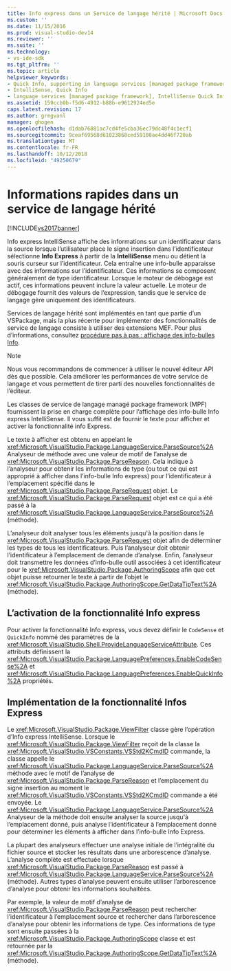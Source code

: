 ```yaml
---
title: Info express dans un Service de langage hérité | Microsoft Docs
ms.custom: ''
ms.date: 11/15/2016
ms.prod: visual-studio-dev14
ms.reviewer: ''
ms.suite: ''
ms.technology:
- vs-ide-sdk
ms.tgt_pltfrm: ''
ms.topic: article
helpviewer_keywords:
- Quick Info, supporting in language services [managed package framework]
- IntelliSense, Quick Info
- language services [managed package framework], IntelliSense Quick Info
ms.assetid: 159ccb0b-f5d6-4912-b88b-e9612924ed5e
caps.latest.revision: 17
ms.author: gregvanl
manager: ghogen
ms.openlocfilehash: d1dab76881ac7cd4fe5cba36ec79dc48f4c1ecf1
ms.sourcegitcommit: 9ceaf69568d61023868ced59108ae4dd46f720ab
ms.translationtype: MT
ms.contentlocale: fr-FR
ms.lasthandoff: 10/12/2018
ms.locfileid: "49250679"
---
```

# <a name="quick-info-in-a-legacy-language-service"></a>Informations rapides dans un service de langage hérité
[!INCLUDE[vs2017banner](../../includes/vs2017banner.md)]

Info express IntelliSense affiche des informations sur un identificateur dans la source lorsque l’utilisateur place le signe insertion dans l’identificateur sélectionne **Info Express** à partir de la **IntelliSense** menu ou détient la souris curseur sur l’identificateur. Cela entraîne une info-bulle apparaisse avec des informations sur l’identificateur. Ces informations se composent généralement de type identificateur. Lorsque le moteur de débogage est actif, ces informations peuvent inclure la valeur actuelle. Le moteur de débogage fournit des valeurs de l’expression, tandis que le service de langage gère uniquement des identificateurs.  
  
 Services de langage hérité sont implémentés en tant que partie d’un VSPackage, mais la plus récente pour implémenter des fonctionnalités de service de langage consiste à utiliser des extensions MEF. Pour plus d’informations, consultez [procédure pas à pas : affichage des info-bulles Info](../../extensibility/walkthrough-displaying-quickinfo-tooltips.md).  
  
> [!NOTE]
>  Nous vous recommandons de commencer à utiliser le nouvel éditeur API dès que possible. Cela améliorer les performances de votre service de langage et vous permettent de tirer parti des nouvelles fonctionnalités de l’éditeur.  
  
 Les classes de service de langage managé package framework (MPF) fournissent la prise en charge complète pour l’affichage des info-bulle Info express IntelliSense. Il vous suffit est de fournir le texte pour afficher et activer la fonctionnalité info Express.  
  
 Le texte à afficher est obtenu en appelant le <xref:Microsoft.VisualStudio.Package.LanguageService.ParseSource%2A> Analyseur de méthode avec une valeur de motif de l’analyse de <xref:Microsoft.VisualStudio.Package.ParseReason>. Cela indique à l’analyseur pour obtenir les informations de type (ou tout ce qui est approprié à afficher dans l’info-bulle Info express) pour l’identificateur à l’emplacement spécifié dans le <xref:Microsoft.VisualStudio.Package.ParseRequest> objet. Le <xref:Microsoft.VisualStudio.Package.ParseRequest> objet est ce qui a été passé à la <xref:Microsoft.VisualStudio.Package.LanguageService.ParseSource%2A> (méthode).  
  
 L’analyseur doit analyser tous les éléments jusqu'à la position dans le <xref:Microsoft.VisualStudio.Package.ParseRequest> objet afin de déterminer les types de tous les identificateurs. Puis l’analyseur doit obtenir l’identificateur à l’emplacement de demande d’analyse. Enfin, l’analyseur doit transmettre les données d’info-bulle outil associées à cet identificateur pour le <xref:Microsoft.VisualStudio.Package.AuthoringScope> afin que cet objet puisse retourner le texte à partir de l’objet le <xref:Microsoft.VisualStudio.Package.AuthoringScope.GetDataTipText%2A> (méthode).  
  
## <a name="enabling-the-quick-info-feature"></a>L’activation de la fonctionnalité Info express  
 Pour activer la fonctionnalité Info express, vous devez définir le `CodeSense` et `QuickInfo` nommé des paramètres de la <xref:Microsoft.VisualStudio.Shell.ProvideLanguageServiceAttribute>. Ces attributs définissent la <xref:Microsoft.VisualStudio.Package.LanguagePreferences.EnableCodeSense%2A> et <xref:Microsoft.VisualStudio.Package.LanguagePreferences.EnableQuickInfo%2A> propriétés.  
  
## <a name="implementing-the-quick-info-feature"></a>Implémentation de la fonctionnalité Infos Express  
 Le <xref:Microsoft.VisualStudio.Package.ViewFilter> classe gère l’opération d’Info express IntelliSense. Lorsque le <xref:Microsoft.VisualStudio.Package.ViewFilter> reçoit de la classe la <xref:Microsoft.VisualStudio.VSConstants.VSStd2KCmdID> commande, la classe appelle le <xref:Microsoft.VisualStudio.Package.LanguageService.ParseSource%2A> méthode avec le motif de l’analyse de <xref:Microsoft.VisualStudio.Package.ParseReason> et l’emplacement du signe insertion au moment le <xref:Microsoft.VisualStudio.VSConstants.VSStd2KCmdID> commande a été envoyée. Le <xref:Microsoft.VisualStudio.Package.LanguageService.ParseSource%2A> Analyseur de la méthode doit ensuite analyser la source jusqu'à l’emplacement donné, puis analyse l’identificateur à l’emplacement donné pour déterminer les éléments à afficher dans l’info-bulle Info Express.  
  
 La plupart des analyseurs effectuer une analyse initiale de l’intégralité du fichier source et stocker les résultats dans une arborescence d’analyse. L’analyse complète est effectuée lorsque <xref:Microsoft.VisualStudio.Package.ParseReason> est passé à <xref:Microsoft.VisualStudio.Package.LanguageService.ParseSource%2A> (méthode). Autres types d’analyse peuvent ensuite utiliser l’arborescence d’analyse pour obtenir les informations souhaitées.  
  
 Par exemple, la valeur de motif d’analyse de <xref:Microsoft.VisualStudio.Package.ParseReason> peut rechercher l’identificateur à l’emplacement source et rechercher dans l’arborescence d’analyse pour obtenir les informations de type. Ces informations de type sont ensuite passées à la <xref:Microsoft.VisualStudio.Package.AuthoringScope> classe et est retournée par la <xref:Microsoft.VisualStudio.Package.AuthoringScope.GetDataTipText%2A> (méthode).

